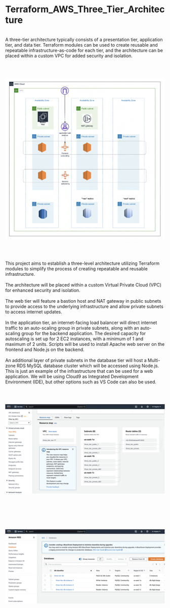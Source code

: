 # Terraform_AWS_Three_Tier_Architecture
<br>
A three-tier architecture typically consists of a presentation tier, application tier, and data tier. Terraform modules can be used to create reusable and repeatable infrastructure-as-code for each tier, and the architecture can be placed within a custom VPC for added security and isolation.

<br><br>
<p align="center" >
  <img src="images/Screenshot 2023-01-26 at 23.01.51.png" width="700px"/>
</p>
<br><br>

This project aims to establish a three-level architecture utilizing Terraform modules to simplify the process of creating repeatable and reusable infrastructure. 
<br><br>
The architecture will be placed within a custom Virtual Private Cloud (VPC) for enhanced security and isolation. 
<br><br>
The web tier will feature a bastion host and NAT gateway in public subnets to provide access to the underlying infrastructure and allow private subnets to access internet updates. 
<br><br>
In the application tier, an internet-facing load balancer will direct internet traffic to an auto-scaling group in private subnets, along with an auto-scaling group for the backend application. The desired capacity for autoscaling is set up for 2 EC2 instances, with a minimum of 1 and maximum of 2 units. Scripts will be used to install Apache web server on the frontend and Node.js on the backend. 
<br><br>
An additional layer of private subnets in the database tier will host a Multi-zone RDS MySQL database cluster which will be accessed using Node.js. This is just an example of the infrastructure that can be used for a web application. We will be using Cloud9 as Integrated Development Environment (IDE), but other options such as VS Code can also be used.

<br><br>
<p align="center" >
  <img src="images/Screenshot 2023-01-25 at 16.49.29.png" width="700px"/>
</p>
<br><br>

<br><br>
<p align="center" >
  <img src="images/Screenshot 2023-01-25 at 16.50.37.png" width="700px"/>
</p>
<br><br>

